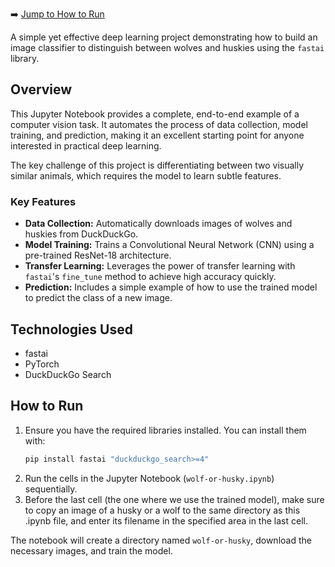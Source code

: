 
➡️ [Jump to How to Run](#how-to-run)

A simple yet effective deep learning project demonstrating how to build an image classifier to distinguish between wolves and huskies using the `fastai` library.

## Overview

This Jupyter Notebook provides a complete, end-to-end example of a computer vision task. It automates the process of data collection, model training, and prediction, making it an excellent starting point for anyone interested in practical deep learning.

The key challenge of this project is differentiating between two visually similar animals, which requires the model to learn subtle features.

### Key Features

* **Data Collection:** Automatically downloads images of wolves and huskies from DuckDuckGo.
* **Model Training:** Trains a Convolutional Neural Network (CNN) using a pre-trained ResNet-18 architecture.
* **Transfer Learning:** Leverages the power of transfer learning with `fastai`'s `fine_tune` method to achieve high accuracy quickly.
* **Prediction:** Includes a simple example of how to use the trained model to predict the class of a new image.

## Technologies Used

* fastai
* PyTorch
* DuckDuckGo Search

## How to Run

1.  Ensure you have the required libraries installed. You can install them with:
    ```bash
    pip install fastai "duckduckgo_search>=4"
    ```
2.  Run the cells in the Jupyter Notebook (`wolf-or-husky.ipynb`) sequentially.
3.  Before the last cell (the one where we use the trained model), make sure to copy an image of a husky or a wolf to the same directory as this .ipynb file, and enter its filename in the specified area in the last cell.

The notebook will create a directory named `wolf-or-husky`, download the necessary images, and train the model.

